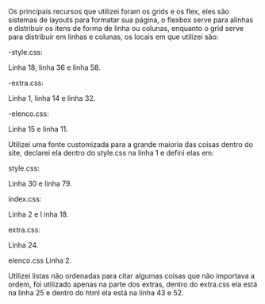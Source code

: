 Os principais recursos que utilizei foram os grids e os flex, eles são sistemas de layouts para formatar sua página,
o flexbox serve para alinhas e distribuir os itens de forma de linha ou colunas, enquanto o grid serve para distribuir em linhas e colunas, os locais em que utilizei são:

-style.css:

Linha 18, linha 36 e linha 58.

-extra.css:

Linha 1, linha 14 e linha 32.

-elenco.css:

Linha 15 e linha 11.

Utilizei uma fonte customizada para a grande maioria das coisas dentro do site, declarei ela dentro do style.css na linha 1 e defini elas em:

style.css:

Linha 30 e linha 79.

index.css:

Linha 2 e l inha 18.

extra.css:

Linha 24.

elenco.css
Linha 2.

Utilizei listas não ordenadas para citar algumas coisas que não importava a ordem, foi utilizado apenas na parte dos extras, dentro do extra.css ela está na linha 25 e dentro do html ela está na linha 43 e 52.